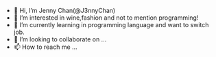 - 👋 Hi, I’m Jenny Chan(@J3nnyChan)
- 👀 I’m interested in wine,fashion and not to mention programming!
- 🌱 I’m currently learning in programming language and want to switch job.
- 💞️ I’m looking to collaborate on ...
- 📫 How to reach me ...

<!---
J3nnyChan/J3nnyChan is a ✨ special ✨ repository because its `README.md` (this file) appears on your GitHub profile.
You can click the Preview link to take a look at your changes.
--->
